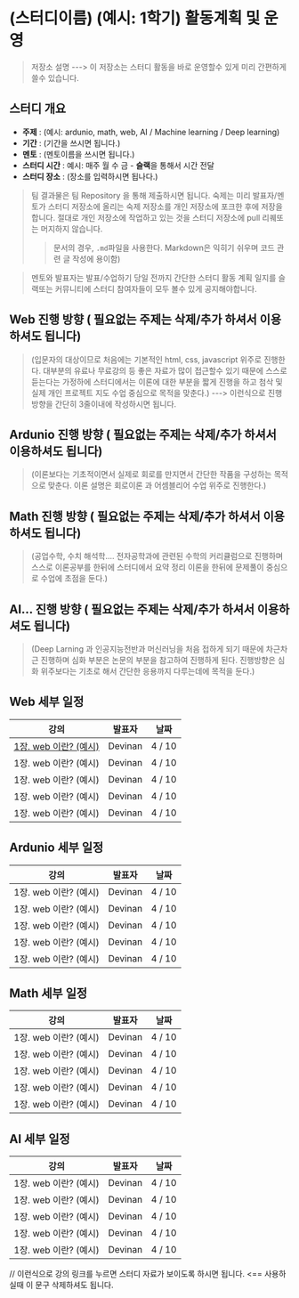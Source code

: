# (스터디이름) (예시: 1학기) 활동계획 및 운영
> 저장소 설명 ---> 이 저장소는 스터디 활동을 바로 운영할수 있게 미리 간편하게 쓸수 있습니다.

## 스터디 개요
* **주제** : (예시: ardunio, math, web, AI / Machine learning / Deep learning)
* **기간** : (기간을 쓰시면 됩니다.)
* **멘토** : (멘토이름을 쓰시면 됩니다.)
* **스터디 시간** : 예시: 매주 월 수 금 - **슬랙**을 통해서 시간 전달
* **스터디 장소** : (장소를 입력하시면 됩나다.)

> 팀 결과물은 팀 Repository 을 통해 제출하시면 됩니다.
> 숙제는 미리 발표자/멘토가 스터디 저장소에 올리는 숙제 저장소를 개인 저장소에 포크한 후에 저장을 합니다. 절대로 개인 저장소에 작업하고 있는 것을 스터디 저장소에 pull 리퀘또는 머지하지 않습니다.
> > 문서의 경우, `.md`파일을 사용한다.
> > Markdown은  익히기 쉬우며 코드 관련 글 작성에 용이함)

> 멘토와 발표자는 발표/수업하기 당일 전까지 간단한 스터디 활동 계획 일지를 슬랙또는 커뮤니티에 스터디 참여자들이 모두 볼수 있게 공지해야합니다.

## Web 진행 방향 ( 필요없는 주제는 삭제/추가 하셔서 이용하셔도 됩니다)

> (입문자의 대상이므로 처음에는 기본적인 html, css, javascript 위주로 진행한다.
> 대부분의 유료나 무료강의 등 좋은 자료가 많이 접근할수 있기 때문에 스스로 듣는다는 가정하에 스터디에서는 이론에 대한 부분을 짧게 진행을 하고 첨삭 및 실제 개인 프로젝트 지도 수업 중심으로 목적을 맞춘다.) ---> 이런식으로 진행 방향을 간단히 3줄이내에 작성하시면 됩니다.

## Ardunio 진행 방향 ( 필요없는 주제는 삭제/추가 하셔서 이용하셔도 됩니다)

> (이론보다는 기초적이면서 실제로 회로를 만지면서 간단한 작품을 구성하는 목적으로 맞춘다.
> 이론 설명은 회로이론 과 어셈블리어 수업 위주로 진행한다.)


## Math 진행 방향 ( 필요없는 주제는 삭제/추가 하셔서 이용하셔도 됩니다)

> (공업수학, 수치 해석학.... 전자공학과에 관련된 수학의 커리큘럼으로 진행하며 
> 스스로 이론공부를 한뒤에 스터디에서 요약 정리 이론을 한뒤에 문제풀이 중심으로 수업에 초점을 둔다.)

## AI... 진행 방향 ( 필요없는 주제는 삭제/추가 하셔서 이용하셔도 됩니다)

> (Deep Larning 과 인공지능전반과 머신러닝을 처음 접하게 되기 때문에 차근차근 진행하며
> 심화 부분은 논문의 부분을 참고하여 진행하게 된다. 진행방향은 심화 위주보다는 기초로 해서 간단한 응용까지 다루는데에 목적을 둔다.)


## Web 세부 일정
| 강의              | 발표자 | 날짜 |
| -----------------| ------- | --- |
| [1장. web 이란? (예시)](./1장.%20web%20이란?)| Devinan | 4 / 10 |
| 1장. web 이란? (예시)| Devinan | 4 / 10 |
| 1장. web 이란? (예시)| Devinan | 4 / 10 |
| 1장. web 이란? (예시)| Devinan | 4 / 10 |
| 1장. web 이란? (예시)| Devinan | 4 / 10 |

## Ardunio 세부 일정
| 강의              | 발표자 | 날짜 |
| -----------------| ------- | --- |
| 1장. web 이란? (예시)| Devinan | 4 / 10 |
| 1장. web 이란? (예시)| Devinan | 4 / 10 |
| 1장. web 이란? (예시)| Devinan | 4 / 10 |
| 1장. web 이란? (예시)| Devinan | 4 / 10 |
| 1장. web 이란? (예시)| Devinan | 4 / 10 |


## Math 세부 일정
| 강의              | 발표자 | 날짜 |
| -----------------| ------- | --- |
| 1장. web 이란? (예시)| Devinan | 4 / 10 |
| 1장. web 이란? (예시)| Devinan | 4 / 10 |
| 1장. web 이란? (예시)| Devinan | 4 / 10 |
| 1장. web 이란? (예시)| Devinan | 4 / 10 |
| 1장. web 이란? (예시)| Devinan | 4 / 10 |

## AI 세부 일정
| 강의              | 발표자 | 날짜 |
| -----------------| ------- | --- |
| 1장. web 이란? (예시)| Devinan | 4 / 10 |
| 1장. web 이란? (예시)| Devinan | 4 / 10 |
| 1장. web 이란? (예시)| Devinan | 4 / 10 |
| 1장. web 이란? (예시)| Devinan | 4 / 10 |
| 1장. web 이란? (예시)| Devinan | 4 / 10 |

// 이런식으로 강의 링크를 누르면 스터디 자료가 보이도록 하시면 됩니다. <== 사용하실때 이 문구 삭제하셔도 됩니다.